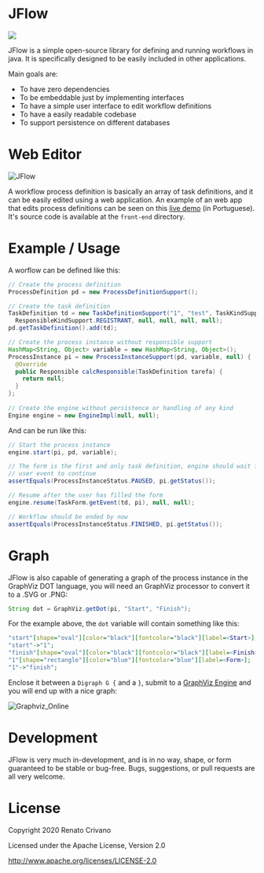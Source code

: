 JFlow
====

![](https://github.com/crivano/jflow/workflows/Java%20CI/badge.svg)

JFlow is a simple open-source library for defining and running workflows in java. It is specifically designed to be easily included in other applications.

Main goals are:
- To have zero dependencies
- To be embeddable just by implementing interfaces
- To have a simple user interface to edit workflow definitions
- To have a easily readable codebase
- To support persistence on different databases

Web Editor
====

![JFlow](https://user-images.githubusercontent.com/4137623/72182221-cbde2d80-33c9-11ea-93ad-61e223398cf0.png)

A workflow process definition is basically an array of task definitions, and it can be easily edited using a web application. An example of an web app that edits process definitions can be seen on this [live demo](https://crivano.github.io/jflow/front-end/angularjs/index.html) (in Portuguese). It's source code is available at the `front-end` directory.

Example / Usage
====

A worflow can be defined like this:

```Java
// Create the process definition
ProcessDefinition pd = new ProcessDefinitionSupport();

// Create the task definition
TaskDefinition td = new TaskDefinitionSupport("1", "test", TaskKindSupport.FORM, "Form", null,
  ResponsibleKindSupport.REGISTRANT, null, null, null, null);
pd.getTaskDefinition().add(td);

// Create the process instance without responsible support
HashMap<String, Object> variable = new HashMap<String, Object>();
ProcessInstance pi = new ProcessInstanceSupport(pd, variable, null) {
  @Override
  public Responsible calcResponsible(TaskDefinition tarefa) {
    return null;
  }
};
   
// Create the engine without persistence or handling of any kind
Engine engine = new EngineImpl(null, null);
```

And can be run like this:

```Java
// Start the process instance
engine.start(pi, pd, variable);

// The form is the first and only task definition, engine should wait for an
// user event to continue
assertEquals(ProcessInstanceStatus.PAUSED, pi.getStatus());

// Resume after the user has filled the form
engine.resume(TaskForm.getEvent(td, pi), null, null);

// Workflow should be ended by now
assertEquals(ProcessInstanceStatus.FINISHED, pi.getStatus());

```

Graph
====

JFlow is also capable of generating a graph of the process instance in the GraphViz DOT language, you will need an GraphViz processor to convert it to a .SVG or .PNG:

```Java
String dot = GraphViz.getDot(pi, "Start", "Finish");
```

For the example above, the `dot` variable will contain something like this:

```Dot
"start"[shape="oval"][color="black"][fontcolor="black"][label=<Start>];
"start"->"1";
"finish"[shape="oval"][color="black"][fontcolor="black"][label=<Finish>];
"1"[shape="rectangle"][color="blue"][fontcolor="blue"][label=<Form>];
"1"->"finish";
```

Enclose it between a `Digraph G {` and a `}`, submit to a [GraphViz Engine](https://dreampuf.github.io/GraphvizOnline/#digraph%20G%20%7B%0A%0A%22start%22%5Bshape%3D%22oval%22%5D%5Bcolor%3D%22black%22%5D%5Bfontcolor%3D%22black%22%5D%5Blabel%3D%3CStart%3E%5D%3B%0A%22start%22-%3E%221%22%3B%0A%22finish%22%5Bshape%3D%22oval%22%5D%5Bcolor%3D%22black%22%5D%5Bfontcolor%3D%22black%22%5D%5Blabel%3D%3CFinish%3E%5D%3B%0A%221%22%5Bshape%3D%22rectangle%22%5D%5Bcolor%3D%22blue%22%5D%5Bfontcolor%3D%22blue%22%5D%5Blabel%3D%3CForm%3E%5D%3B%0A%221%22-%3E%22finish%22%3B%0A%0A%7D) and you will end up with a nice graph:

![Graphviz_Online](https://user-images.githubusercontent.com/4137623/72162148-2d89a200-33a0-11ea-906b-5a94d4b3d2c2.png)

Development
====

JFlow is very much in-development, and is in no way, shape, or form guaranteed to be stable or bug-free.  Bugs, suggestions, or pull requests are all very welcome.

License
====
Copyright 2020 Renato Crivano

Licensed under the Apache License, Version 2.0

http://www.apache.org/licenses/LICENSE-2.0
